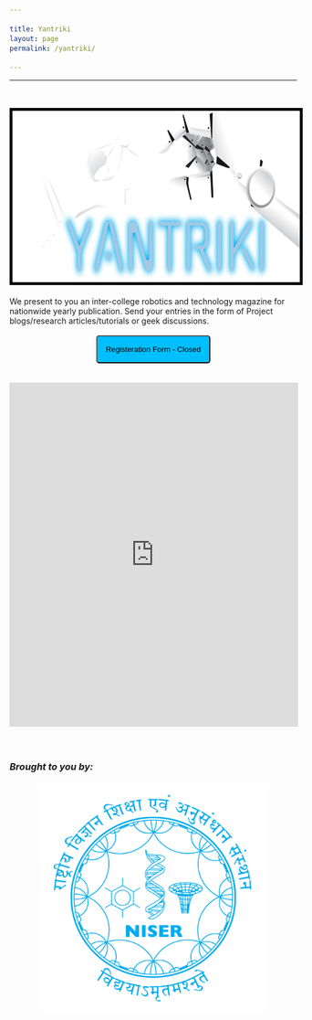 ```yaml
---

title: Yantriki
layout: page
permalink: /yantriki/

---
```

<hr>
<style>
    @media (max-width: 768px) {
        img {
            height: 200px;
            width: 100%
            margin: 1px 1px 1px 1px;
        }
        .niser {
            height: 350px;
            width: 100%
        }
    }
    </style>
<br>
<br>
<img class="okay" src="/images/Yantriki2-1024x428.png.webp" height="300" width="2000" style="border: 5px solid black; background-color: #F5F5F5;
" />
<br>
<br>
We present to you an inter-college robotics and technology magazine for nationwide yearly publication. Send your entries in the form of Project blogs/research articles/tutorials or geek discussions.
<br>
<br>
<center>
<button style="background-color: #00BFFF; padding: 15px 15px 15px 15px; border-radius: 5px 5px 5px 5px;">Registeration Form - Closed</button>
<br>
<br>
<br>
<iframe allowfullscreen="allowfullscreen" scrolling="no" class="fp-iframe" src="https://heyzine.com/flip-book/cf0bac2e33.html" style="border: 1px solid lightgray; width: 100%; height: 600px;"></iframe>
<br>
</center>
<br>
<br>
<h3><em>Brought to you by:</em>
<center>
<br>
<img class="niser" src="/images/niser.webp" height="400" width="400">
<br>
<br>
<br>
<center>
</center></center></h3>

